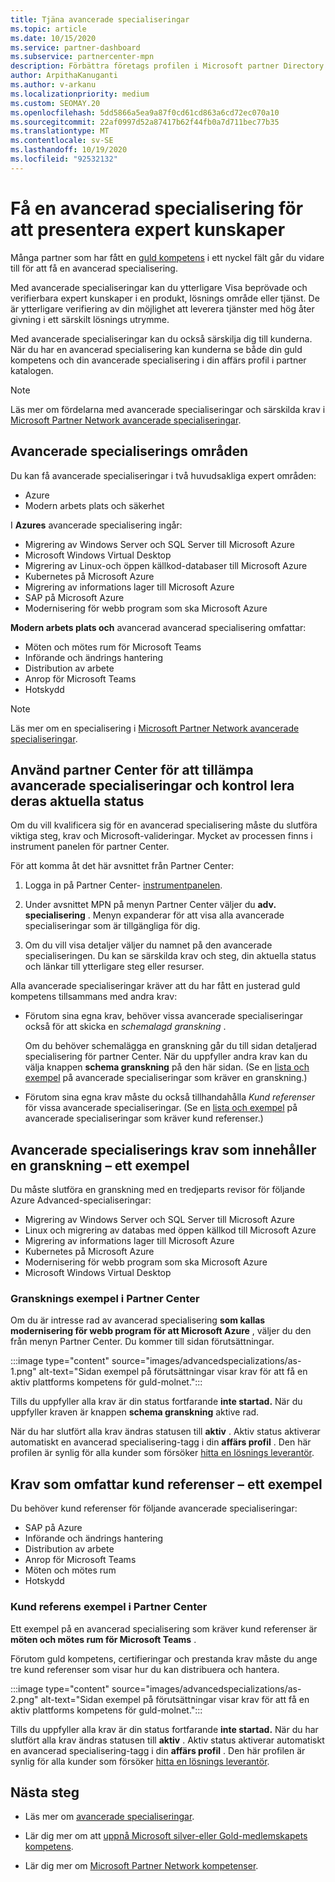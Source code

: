 ```yaml
---
title: Tjäna avancerade specialiseringar
ms.topic: article
ms.date: 10/15/2020
ms.service: partner-dashboard
ms.subservice: partnercenter-mpn
description: Förbättra företags profilen i Microsoft partner Directory. Lär dig hur du får avancerade specialiseringar tillsammans med din guld-och silver kompetens.
author: ArpithaKanuganti
ms.author: v-arkanu
ms.localizationpriority: medium
ms.custom: SEOMAY.20
ms.openlocfilehash: 5dd5866a5ea9a87f0cd61cd863a6cd72ec070a10
ms.sourcegitcommit: 22af0997d52a87417b62f44fb0a7d711bec77b35
ms.translationtype: MT
ms.contentlocale: sv-SE
ms.lasthandoff: 10/19/2020
ms.locfileid: "92532132"
---
```

# <a name="earn-an-advanced-specialization-to-showcase-expertise"></a>Få en avancerad specialisering för att presentera expert kunskaper

Många partner som har fått en [guld kompetens](learn-about-competencies.md) i ett nyckel fält går du vidare till för att få en avancerad specialisering.

Med avancerade specialiseringar kan du ytterligare Visa beprövade och verifierbara expert kunskaper i en produkt, lösnings område eller tjänst. De är ytterligare verifiering av din möjlighet att leverera tjänster med hög åter givning i ett särskilt lösnings utrymme.

Med avancerade specialiseringar kan du också särskilja dig till kunderna. När du har en avancerad specialisering kan kunderna se både din guld kompetens och din avancerade specialisering i din affärs profil i partner katalogen.

> [!NOTE]
> Läs mer om fördelarna med avancerade specialiseringar och särskilda krav i [Microsoft Partner Network avancerade specialiseringar](https://partner.microsoft.com/membership/advanced-specialization).

## <a name="advanced-specialization-areas"></a>Avancerade specialiserings områden

Du kan få avancerade specialiseringar i två huvudsakliga expert områden:

- Azure
- Modern arbets plats och säkerhet

I **Azures** avancerade specialisering ingår:

- Migrering av Windows Server och SQL Server till Microsoft Azure 
- Microsoft Windows Virtual Desktop
- Migrering av Linux-och öppen källkod-databaser till Microsoft Azure
- Kubernetes på Microsoft Azure
- Migrering av informations lager till Microsoft Azure
- SAP på Microsoft Azure
- Modernisering för webb program som ska Microsoft Azure
 
**Modern arbets plats och** avancerad avancerad specialisering omfattar:

- Möten och mötes rum för Microsoft Teams
- Införande och ändrings hantering
- Distribution av arbete
- Anrop för Microsoft Teams
- Hotskydd
 
> [!NOTE]
> Läs mer om en specialisering i [Microsoft Partner Network avancerade specialiseringar](https://partner.microsoft.com/membership/advanced-specialization).

## <a name="use-partner-center-to-apply-for-advanced-specializations-and-check-their-current-status"></a>Använd partner Center för att tillämpa avancerade specialiseringar och kontrol lera deras aktuella status

Om du vill kvalificera sig för en avancerad specialisering måste du slutföra viktiga steg, krav och Microsoft-valideringar. Mycket av processen finns i instrument panelen för partner Center.

För att komma åt det här avsnittet från Partner Center:

1. Logga in på Partner Center- [instrumentpanelen](https://partner.microsoft.com/dashboard/home).

2. Under avsnittet MPN på menyn Partner Center väljer du **adv. specialisering** . Menyn expanderar för att visa alla avancerade specialiseringar som är tillgängliga för dig.

3. Om du vill visa detaljer väljer du namnet på den avancerade specialiseringen. Du kan se särskilda krav och steg, din aktuella status och länkar till ytterligare steg eller resurser.

Alla avancerade specialiseringar kräver att du har fått en justerad guld kompetens tillsammans med andra krav:

- Förutom sina egna krav, behöver vissa avancerade specialiseringar också för att skicka en *schemalagd granskning* .

  Om du behöver schemalägga en granskning går du till sidan detaljerad specialisering för partner Center. När du uppfyller andra krav kan du välja knappen **schema granskning** på den här sidan. (Se en [lista och exempel](advanced-specializations.md#advanced-specialization-requirements-that-include-an-audit---an-example) på avancerade specialiseringar som kräver en granskning.)

- Förutom sina egna krav måste du också tillhandahålla *Kund referenser* för vissa avancerade specialiseringar. (Se en [lista och exempel](advanced-specializations.md#prerequisites-that-include-customer-references---an-example) på avancerade specialiseringar som kräver kund referenser.)

## <a name="advanced-specialization-requirements-that-include-an-audit---an-example"></a>Avancerade specialiserings krav som innehåller en granskning – ett exempel

Du måste slutföra en granskning med en tredjeparts revisor för följande Azure Advanced-specialiseringar:

- Migrering av Windows Server och SQL Server till Microsoft Azure
- Linux och migrering av databas med öppen källkod till Microsoft Azure
- Migrering av informations lager till Microsoft Azure
- Kubernetes på Microsoft Azure
- Modernisering för webb program som ska Microsoft Azure
- Microsoft Windows Virtual Desktop

### <a name="audit-example-in-partner-center"></a>Gransknings exempel i Partner Center

Om du är intresse rad av avancerad specialisering **som kallas modernisering för webb program för att Microsoft Azure** , väljer du den från menyn Partner Center. Du kommer till sidan förutsättningar.

:::image type="content" source="images/advancedspecializations/as-1.png" alt-text="Sidan exempel på förutsättningar visar krav för att få en aktiv plattforms kompetens för guld-molnet.":::

Tills du uppfyller alla krav är din status fortfarande **inte startad.**
När du uppfyller kraven är knappen **schema granskning** aktive rad.

När du har slutfört alla krav ändras statusen till **aktiv** . Aktiv status aktiverar automatiskt en avancerad specialisering-tagg i din **affärs profil** . Den här profilen är synlig för alla kunder som försöker [hitta en lösnings leverantör](https://www.microsoft.com/solution-providers/home).

## <a name="prerequisites-that-include-customer-references---an-example"></a>Krav som omfattar kund referenser – ett exempel

Du behöver kund referenser för följande avancerade specialiseringar:

- SAP på Azure
- Införande och ändrings hantering
- Distribution av arbete
- Anrop för Microsoft Teams
- Möten och mötes rum
- Hotskydd

### <a name="customer-reference-example-in-partner-center"></a>Kund referens exempel i Partner Center

Ett exempel på en avancerad specialisering som kräver kund referenser är **möten och mötes rum för Microsoft Teams** .

Förutom guld kompetens, certifieringar och prestanda krav måste du ange tre kund referenser som visar hur du kan distribuera och hantera.

:::image type="content" source="images/advancedspecializations/as-2.png" alt-text="Sidan exempel på förutsättningar visar krav för att få en aktiv plattforms kompetens för guld-molnet.":::

Tills du uppfyller alla krav är din status fortfarande **inte startad.** När du har slutfört alla krav ändras statusen till **aktiv** . Aktiv status aktiverar automatiskt en avancerad specialisering-tagg i din **affärs profil** . Den här profilen är synlig för alla kunder som försöker [hitta en lösnings leverantör](https://www.microsoft.com/solution-providers/home).

## <a name="next-steps"></a>Nästa steg

- Läs mer om [avancerade specialiseringar](https://partner.microsoft.com/membership/advanced-specialization).

- Lär dig mer om att [uppnå Microsoft silver-eller Gold-medlemskapets kompetens](learn-about-competencies.md).

- Lär dig mer om [Microsoft Partner Network kompetenser](https://partner.microsoft.com/membership/competencies).